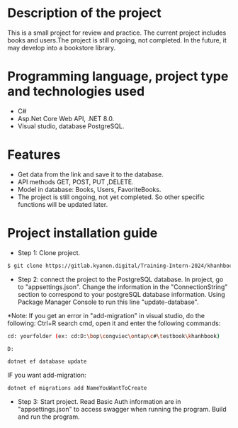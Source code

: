 # Description of the project
This is a small project for review and practice. The current project includes books and users.The project is still ongoing, not completed. In the future, it may develop into a bookstore library.

# Programming language, project type and technologies used
- C#
- Asp.Net Core Web API, .NET 8.0.
- Visual studio, database PostgreSQL.

# Features
- Get data from the link and save it to the database.
- API methods GET, POST, PUT ,DELETE.
- Model in database: Books, Users, FavoriteBooks.
- The project is still ongoing, not yet completed. So other specific functions will be updated later.

# Project installation guide
- Step 1: Clone project.
```bash
$ git clone https://gitlab.kyanon.digital/Training-Intern-2024/khanhbook.git
```
- Step 2: connect the project to the PostgreSQL database.
In project, go to "appsettings.json". Change the information in the "ConnectionString" section to correspond to your postgreSQL database information.
Using Package Manager Console to run this line "update-database".

*Note: If you get an error in "add-migration" in visual studio, do the following:
Ctrl+R search cmd, open it and enter the following commands:
```bash
cd: yourfolder (ex: cd:D:\bop\congviec\ontap\c#\testbook\khanhbook)
```
```bash
D:
```
```bash
dotnet ef database update
```
IF you want add-migration:
```bash
dotnet ef migrations add NameYouWantToCreate
```
- Step 3: Start project.
Read Basic Auth information are in "appsettings.json" to access swagger when running the program.
Build and run the program.



